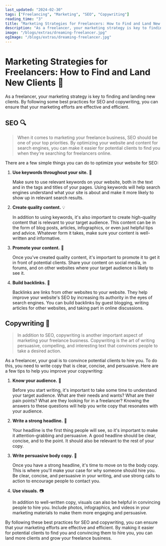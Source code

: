 ```yaml
---
last_updated: "2024-02-30"
tags: ["Freelancing", "Marketing", "SEO", "Copywriting"]
reading_time: "3"
title: "Marketing Strategies for Freelancers: How to Find and Land New Clients 🚀"
description: "As a freelancer, your marketing strategy is key to finding and landing new clients. By following some best practices for SEO and copywriting, you can ensure that your marketing efforts are effective and efficient. 💻"
image: "/blogs/extras/dreaming-freelancer.jpg"
ogImage: "/blogs/extras/dreaming-freelancer.jpg"
---
```


# Marketing Strategies for Freelancers: How to Find and Land New Clients 🎯

As a freelancer, your marketing strategy is key to finding and landing new clients. By following some best practices for SEO and copywriting, you can ensure that your marketing efforts are effective and efficient.

## SEO 🔍

> When it comes to marketing your freelance business, SEO should be one of your top priorities. By optimizing your website and content for search engines, you can make it easier for potential clients to find you when they're searching for freelancers online.

There are a few simple things you can do to optimize your website for SEO:

1. **Use keywords throughout your site.** 🔑

    Make sure to use relevant keywords on your website, both in the text and in the tags and titles of your pages. Using keywords will help search engines understand what your site is about and make it more likely to show up in relevant search results.

2. **Create quality content.** 💡

    In addition to using keywords, it's also important to create high-quality content that is relevant to your target audience. This content can be in the form of blog posts, articles, infographics, or even just helpful tips and advice. Whatever form it takes, make sure your content is well-written and informative.

3. **Promote your content.** 📣

    Once you've created quality content, it's important to promote it to get it in front of potential clients. Share your content on social media, in forums, and on other websites where your target audience is likely to see it.

4. **Build backlinks.** 🔗

    Backlinks are links from other websites to your website. They help improve your website's SEO by increasing its authority in the eyes of search engines. You can build backlinks by guest blogging, writing articles for other websites, and taking part in online discussions.

## Copywriting 📝

> In addition to SEO, copywriting is another important aspect of marketing your freelance business. Copywriting is the art of writing persuasive, compelling, and interesting text that convinces people to take a desired action.

As a freelancer, your goal is to convince potential clients to hire you. To do this, you need to write copy that is clear, concise, and persuasive. Here are a few tips to help you improve your copywriting:

1. **Know your audience.** 👥

    Before you start writing, it's important to take some time to understand your target audience. What are their needs and wants? What are their pain points? What are they looking for in a freelancer? Knowing the answers to these questions will help you write copy that resonates with your audience.

2. **Write a strong headline.** 📰

    Your headline is the first thing people will see, so it's important to make it attention-grabbing and persuasive. A good headline should be clear, concise, and to the point. It should also be relevant to the rest of your copy.

3. **Write persuasive body copy.** 💪

    Once you have a strong headline, it's time to move on to the body copy. This is where you'll make your case for why someone should hire you. Be clear, concise, and persuasive in your writing, and use strong calls to action to encourage people to contact you.

4. **Use visuals.** 📷

    In addition to well-written copy, visuals can also be helpful in convincing people to hire you. Include photos, infographics, and videos in your marketing materials to make them more engaging and persuasive.

By following these best practices for SEO and copywriting, you can ensure that your marketing efforts are effective and efficient. By making it easier for potential clients to find you and convincing them to hire you, you can land more clients and grow your freelance business.
